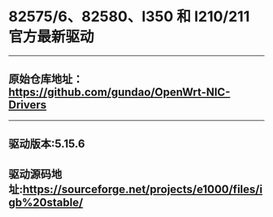 # 82575/6、82580、I350 和 I210/211 官方最新驱动

---

## 原始仓库地址：https://github.com/gundao/OpenWrt-NIC-Drivers

---

## 驱动版本:5.15.6
## 驱动源码地址:https://sourceforge.net/projects/e1000/files/igb%20stable/